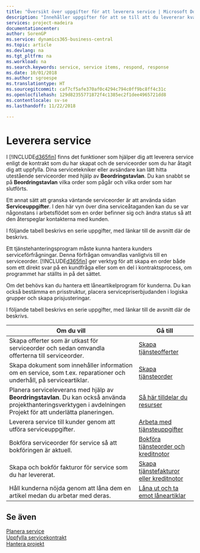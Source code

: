 ```yaml
---
title: "Översikt över uppgifter för att leverera service | Microsoft Docs"
description: "Innehåller uppgifter för att se till att du levererar kvalitetsservice och lever upp till avtal med kunder."
services: project-madeira
documentationcenter: 
author: SorenGP
ms.service: dynamics365-business-central
ms.topic: article
ms.devlang: na
ms.tgt_pltfrm: na
ms.workload: na
ms.search.keywords: service, service items, respond, response
ms.date: 10/01/2018
ms.author: sgroespe
ms.translationtype: HT
ms.sourcegitcommit: caf7cf5afe370af0c4294c794c0ff9bc8ff4c31c
ms.openlocfilehash: 129d82355771872f4c1385ec2f1dee4965721dd8
ms.contentlocale: sv-se
ms.lasthandoff: 11/22/2018

---
```

# <a name="delivering-service"></a>Leverera service
I [!INCLUDE[d365fin](includes/d365fin_md.md)] finns det funktioner som hjälper dig att leverera service enligt de kontrakt som du har skapat och de serviceorder som du har åtagit dig att uppfylla. Dina servicetekniker eller avsändare kan lätt hitta utestående serviceorder med hjälp av **Beordringstavlan**. Du kan snabbt se på **Beordringstavlan** vilka order som pågår och vilka order som har slutförts.  
  
Ett annat sätt att granska väntande serviceorder är att använda sidan **Serviceuppgifter**. I den här vyn över dina serviceåtaganden kan du se var någonstans i arbetsflödet som en order befinner sig och ändra status så att den återspeglar kontakterna med kunden.  
  
I följande tabell beskrivs en serie uppgifter, med länkar till de avsnitt där de beskrivs.   

Ett tjänstehanteringsprogram måste kunna hantera kunders serviceförfrågningar. Denna förfrågan omvandlas vanligtvis till en serviceorder. [!INCLUDE[d365fin](includes/d365fin_md.md)] ger verktyg för att skapa en order både som ett direkt svar på en kundfråga eller som en del i kontraktsprocess, om programmet har ställts in på det sättet.  
  
Om det behövs kan du hantera ett låneartikelprogram för kunderna. Du kan också bestämma en prisstruktur, placera servicepriserbjudanden i logiska grupper och skapa prisjusteringar.  
  
I följande tabell beskrivs en serie uppgifter, med länkar till de avsnitt där de beskrivs.   
  
|**Om du vill**|**Gå till**|  
|------------|-------------|  
|Skapa offerter som är utkast för serviceorder och sedan omvandla offerterna till serviceorder.|[Skapa tjänsteofferter](service-how-to-create-service-quotes.md)|
|Skapa dokument som innehåller information om en service, som t.ex. reparationer och underhåll, på serviceartiklar.|[Skapa tjänsteorder](service-how-to-create-service-orders.md)|
|Planera serviceleverans med hjälp av **Beordringstavlan**. Du kan också använda projekthanteringsverktygen i avdelningen Projekt för att underlätta planeringen.|[Så här tilldelar du resurser](service-how-to-allocate-resources.md)|  
|Leverera service till kunder genom att utföra serviceuppgifter.|[Arbeta med tjänsteuppgifter](service-how-to-work-on-service-tasks.md)|  
|Bokföra serviceorder för service så att bokföringen är aktuell.|[Bokföra tjänsteorder och kreditnotor](service-how-to-post-service-orders.md)|  
|Skapa och bokför fakturor för service som du har levererat.|[Skapa tjänstefakturor eller kreditnotor](service-how-create-invoices.md)|  
|Håll kunderna nöjda genom att låna dem en artikel medan du arbetar med deras.| [Låna ut och ta emot låneartiklar](service-how-to-lend-receive-loaners.md)|
  
## <a name="see-also"></a>Se även  
[Planera service](service-plan-service.md)  
[Uppfylla servicekontrakt](service-fulfill-service-contracts.md)  
[Hantera projekt](projects-manage-projects.md)  

